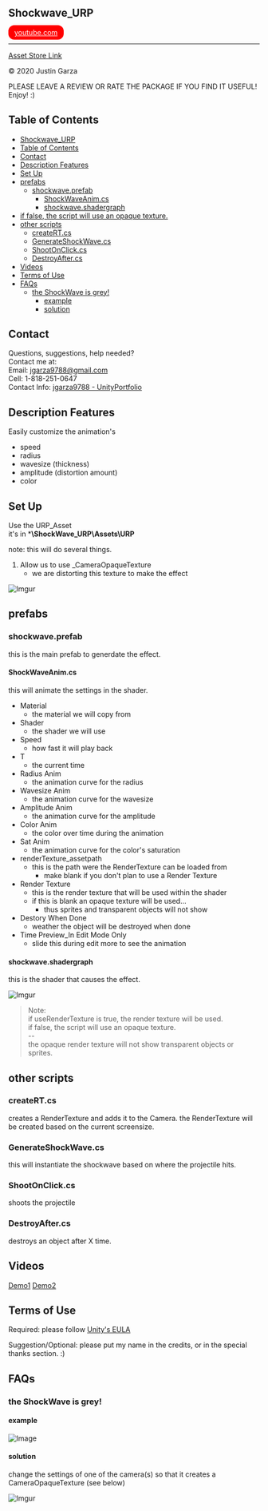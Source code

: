 Shockwave_URP
---

<a href="https://www.youtube.com/watch?v=lg5CAIxP-ww" style="background-color: red; border-radius: 12px; color: white; padding: 6px 12px">
youtube.com
</a>

---

[Asset Store Link](http://u3d.as/1xYk)  

© 2020 Justin Garza

PLEASE LEAVE A REVIEW OR RATE THE PACKAGE IF YOU FIND IT USEFUL!
Enjoy! :)

## Table of Contents

<!--TOC-->
- [Shockwave\_URP](#shockwave_urp)
- [Table of Contents](#table-of-contents)
- [Contact](#contact)
- [Description Features](#description-features)
- [Set Up](#set-up)
- [prefabs](#prefabs)
  - [shockwave.prefab](#shockwaveprefab)
    - [ShockWaveAnim.cs](#shockwaveanimcs)
    - [shockwave.shadergraph](#shockwaveshadergraph)
- [if false, the script will use an opaque texture.](#if-false-the-script-will-use-an-opaque-texture)
- [other scripts](#other-scripts)
  - [createRT.cs](#creatertcs)
  - [GenerateShockWave.cs](#generateshockwavecs)
  - [ShootOnClick.cs](#shootonclickcs)
  - [DestroyAfter.cs](#destroyaftercs)
- [Videos](#videos)
- [Terms of Use](#terms-of-use)
- [FAQs](#faqs)
  - [the ShockWave is grey!](#the-shockwave-is-grey)
    - [example](#example)
    - [solution](#solution)

<!--TOC-->

## Contact

Questions, suggestions, help needed?  
Contact me at:  
Email: jgarza9788@gmail.com  
Cell: 1-818-251-0647  
Contact Info: [jgarza9788 - UnityPortfolio](https://github.com/jgarza9788/UnityPortfolio)  

## Description Features

Easily customize the animation's

* speed
* radius
* wavesize (thickness)
* amplitude (distortion amount)
* color

## Set Up

Use the URP_Asset  
it's in ***\ShockWave_URP\Assets\URP**

note: this will do several things.

1. Allow us to use _CameraOpaqueTexture
   * we are distorting this texture to make the effect

![Imgur](https://i.imgur.com/HgPbaSN.png)

## prefabs

### shockwave.prefab

this is the main prefab to generdate the effect.

#### ShockWaveAnim.cs

this will animate the settings in the shader.

* Material
  * the material we will copy from
* Shader
  * the shader we will use
* Speed
  * how fast it will play back
* T
  * the current time
* Radius Anim
  * the animation curve for the radius
* Wavesize Anim
  * the animation curve for the wavesize
* Amplitude Anim
  * the animation curve for the amplitude
* Color Anim
  * the color over time during the animation
* Sat Anim
  * the animation curve for the color's saturation
* renderTexture_assetpath
  * this is the path were the RenderTexture can be loaded from 
    * make blank if you don't plan to use a Render Texture
* Render Texture  
  * this is the render texture that will be used within the shader
  * if this is blank an opaque texture will be used...  
    *  thus sprites and transparent objects will not show
* Destory When Done
  * weather the object will be destroyed when done
* Time Preview_In Edit Mode Only
  * slide this during edit more to see the animation

#### shockwave.shadergraph

this is the shader that causes the effect.

![Imgur](https://imgur.com/zlutoFP.png)

>Note:  
if useRenderTexture is true, the render texture will be used.  
if false, the script will use an opaque texture.  
--  
the opaque render texture will not show transparent objects or sprites.  



## other scripts

### createRT.cs  
creates a RenderTexture and adds it to the Camera.
the RenderTexture will be created based on the current screensize.


### GenerateShockWave.cs

this will instantiate the shockwave based on where the projectile hits.

### ShootOnClick.cs

shoots the projectile

### DestroyAfter.cs

destroys an object after X time.

## Videos

[Demo1](https://www.youtube.com/watch?v=lg5CAIxP-ww)
[Demo2](https://www.youtube.com/watch?v=Z_wAd-TFDAY)

## Terms of Use

Required:
please follow [Unity's EULA](https://unity3d.com/legal/as_terms) 

Suggestion/Optional:
please put my name in the credits, or in the special thanks section. :)  



## FAQs

### the ShockWave is grey!

#### example

![Image](https://i.imgur.com/erOB8di.png)

#### solution

change the settings of one of the camera(s) so that it creates a CameraOpaqueTexture (see below)

![Imgur](https://i.imgur.com/vk3a1D7.png)


